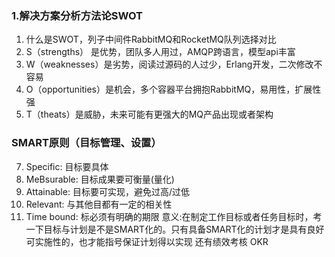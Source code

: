 ### 1.解决方案分析方法论SWOT

 1. 什么是SWOT，列子中间件RabbitMQ和RocketMQ队列选择对比
 2. S（strengths） 是优势，团队多人用过，AMQP跨语言，模型api丰富
 3. W（weaknesses）是劣势，阅读过源码的人过少，Erlang开发，二次修改不容易
 4. O（opportunities）是机会，多个容器平台拥抱RabbitMQ，易用性，扩展性强
 5. T（theats）是威胁，未来可能有更强大的MQ产品出现或者架构
 
 ### SMART原则（目标管理、设置）
 7. Specific: 目标要具体
 8. MeBsurable: 目标成果要可衡量(量化)
 9. Attainable: 目标要可实现，避免过高/过低
 10. Relevant: 与其他目都有一定的相关性
 11. Time bound: 标必须有明确的期限
意义:在制定工作目标或者任务目标时，考一下目标与计划是不是SMART化的。只有具备SMART化的计划才是具有良好可实施性的，也才能指号保证计划得以实现
还有绩效考核 OKR



<!--stackedit_data:
eyJoaXN0b3J5IjpbOTkyMjY3MTAyLDkxNjU1Njg2NiwtMTI1Nj
ExNjUwNiw0ODQyNDAyMjksLTU1NjI0MTIxNywtMTcyODE2MjQ5
M119
-->